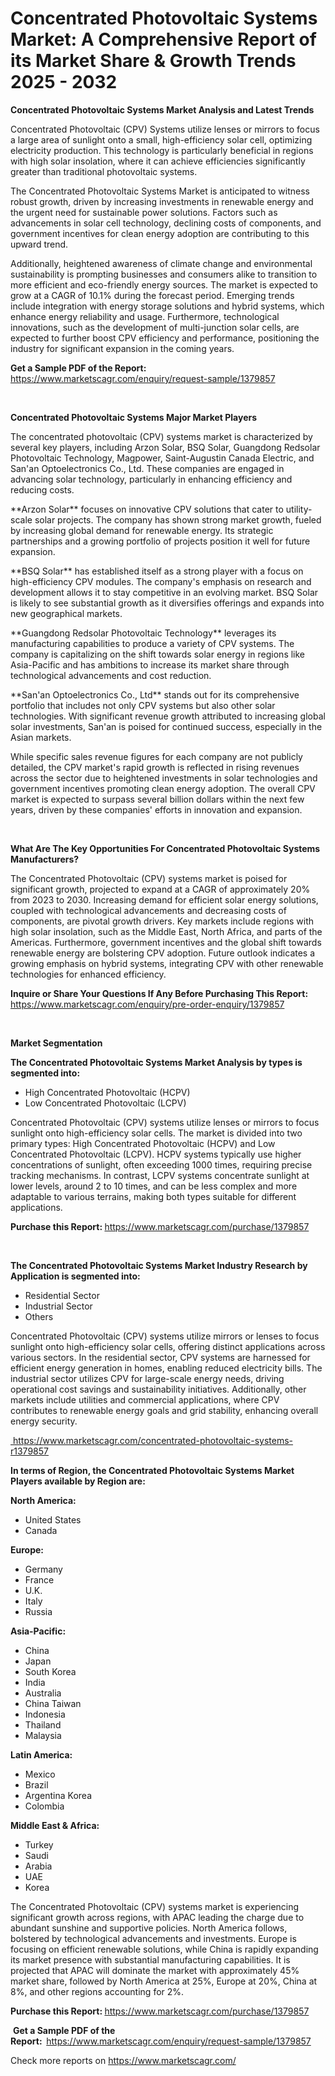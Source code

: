 <p><h1>Concentrated Photovoltaic Systems Market: A Comprehensive Report of its Market Share & Growth Trends 2025 - 2032</h1></p><p><strong>Concentrated Photovoltaic Systems Market Analysis and Latest Trends</strong></p>
<p><p>Concentrated Photovoltaic (CPV) Systems utilize lenses or mirrors to focus a large area of sunlight onto a small, high-efficiency solar cell, optimizing electricity production. This technology is particularly beneficial in regions with high solar insolation, where it can achieve efficiencies significantly greater than traditional photovoltaic systems.</p><p>The Concentrated Photovoltaic Systems Market is anticipated to witness robust growth, driven by increasing investments in renewable energy and the urgent need for sustainable power solutions. Factors such as advancements in solar cell technology, declining costs of components, and government incentives for clean energy adoption are contributing to this upward trend. </p><p>Additionally, heightened awareness of climate change and environmental sustainability is prompting businesses and consumers alike to transition to more efficient and eco-friendly energy sources. The market is expected to grow at a CAGR of 10.1% during the forecast period. Emerging trends include integration with energy storage solutions and hybrid systems, which enhance energy reliability and usage. Furthermore, technological innovations, such as the development of multi-junction solar cells, are expected to further boost CPV efficiency and performance, positioning the industry for significant expansion in the coming years.</p></p>
<p><strong>Get a Sample PDF of the Report:&nbsp;</strong> <a href="https://www.marketscagr.com/enquiry/request-sample/1379857?utm_campaign=2998&utm_medium=2&utm_source=Github&utm_content=ia&utm_term=07042025&utm_id=concentrated-photovoltaic-systems">https://www.marketscagr.com/enquiry/request-sample/1379857</a></p>
<p>&nbsp;</p>
<p><strong>Concentrated Photovoltaic Systems Major Market Players</strong></p>
<p><p>The concentrated photovoltaic (CPV) systems market is characterized by several key players, including Arzon Solar, BSQ Solar, Guangdong Redsolar Photovoltaic Technology, Magpower, Saint-Augustin Canada Electric, and San'an Optoelectronics Co., Ltd. These companies are engaged in advancing solar technology, particularly in enhancing efficiency and reducing costs.</p><p>**Arzon Solar** focuses on innovative CPV solutions that cater to utility-scale solar projects. The company has shown strong market growth, fueled by increasing global demand for renewable energy. Its strategic partnerships and a growing portfolio of projects position it well for future expansion.</p><p>**BSQ Solar** has established itself as a strong player with a focus on high-efficiency CPV modules. The company's emphasis on research and development allows it to stay competitive in an evolving market. BSQ Solar is likely to see substantial growth as it diversifies offerings and expands into new geographical markets.</p><p>**Guangdong Redsolar Photovoltaic Technology** leverages its manufacturing capabilities to produce a variety of CPV systems. The company is capitalizing on the shift towards solar energy in regions like Asia-Pacific and has ambitions to increase its market share through technological advancements and cost reduction.</p><p>**San'an Optoelectronics Co., Ltd** stands out for its comprehensive portfolio that includes not only CPV systems but also other solar technologies. With significant revenue growth attributed to increasing global solar investments, San'an is poised for continued success, especially in the Asian markets.</p><p>While specific sales revenue figures for each company are not publicly detailed, the CPV market's rapid growth is reflected in rising revenues across the sector due to heightened investments in solar technologies and government incentives promoting clean energy adoption. The overall CPV market is expected to surpass several billion dollars within the next few years, driven by these companies' efforts in innovation and expansion.</p></p>
<p>&nbsp;</p>
<p><strong>What Are The Key Opportunities For Concentrated Photovoltaic Systems Manufacturers?</strong></p>
<p><p>The Concentrated Photovoltaic (CPV) systems market is poised for significant growth, projected to expand at a CAGR of approximately 20% from 2023 to 2030. Increasing demand for efficient solar energy solutions, coupled with technological advancements and decreasing costs of components, are pivotal growth drivers. Key markets include regions with high solar insolation, such as the Middle East, North Africa, and parts of the Americas. Furthermore, government incentives and the global shift towards renewable energy are bolstering CPV adoption. Future outlook indicates a growing emphasis on hybrid systems, integrating CPV with other renewable technologies for enhanced efficiency.</p></p>
<p><strong>Inquire or Share Your Questions If Any Before Purchasing This Report:</strong> <a href="https://www.marketscagr.com/enquiry/pre-order-enquiry/1379857?utm_campaign=2998&utm_medium=2&utm_source=Github&utm_content=ia&utm_term=07042025&utm_id=concentrated-photovoltaic-systems">https://www.marketscagr.com/enquiry/pre-order-enquiry/1379857</a></p>
<p>&nbsp;</p>
<p><strong>Market Segmentation</strong></p>
<p><strong>The Concentrated Photovoltaic Systems Market Analysis by types is segmented into:</strong></p>
<p><ul><li>High Concentrated Photovoltaic (HCPV)</li><li>Low Concentrated Photovoltaic (LCPV)</li></ul></p>
<p><p>Concentrated Photovoltaic (CPV) systems utilize lenses or mirrors to focus sunlight onto high-efficiency solar cells. The market is divided into two primary types: High Concentrated Photovoltaic (HCPV) and Low Concentrated Photovoltaic (LCPV). HCPV systems typically use higher concentrations of sunlight, often exceeding 1000 times, requiring precise tracking mechanisms. In contrast, LCPV systems concentrate sunlight at lower levels, around 2 to 10 times, and can be less complex and more adaptable to various terrains, making both types suitable for different applications.</p></p>
<p><strong>Purchase this Report:&nbsp;</strong><a href="https://www.marketscagr.com/purchase/1379857?utm_campaign=2998&utm_medium=2&utm_source=Github&utm_content=ia&utm_term=07042025&utm_id=concentrated-photovoltaic-systems">https://www.marketscagr.com/purchase/1379857</a></p>
<p>&nbsp;</p>
<p><strong>The Concentrated Photovoltaic Systems Market Industry Research by Application is segmented into:</strong></p>
<p><ul><li>Residential Sector</li><li>Industrial Sector</li><li>Others</li></ul></p>
<p><p>Concentrated Photovoltaic (CPV) systems utilize mirrors or lenses to focus sunlight onto high-efficiency solar cells, offering distinct applications across various sectors. In the residential sector, CPV systems are harnessed for efficient energy generation in homes, enabling reduced electricity bills. The industrial sector utilizes CPV for large-scale energy needs, driving operational cost savings and sustainability initiatives. Additionally, other markets include utilities and commercial applications, where CPV contributes to renewable energy goals and grid stability, enhancing overall energy security.</p></p>
<p><a href="https://www.marketscagr.com/concentrated-photovoltaic-systems-r1379857?utm_campaign=2998&utm_medium=2&utm_source=Github&utm_content=ia&utm_term=07042025&utm_id=concentrated-photovoltaic-systems">&nbsp;https://www.marketscagr.com/concentrated-photovoltaic-systems-r1379857</a></p>
<p><strong>In terms of Region, the Concentrated Photovoltaic Systems Market Players available by Region are:</strong></p>
<p>
    <p> <strong> North America: </strong>
        <ul>
            <li>United States</li>
            <li>Canada</li>
        </ul>
        </p> 
    <p> <strong> Europe: </strong>
        <ul>
            <li>Germany</li>
            <li>France</li>
            <li>U.K.</li>
            <li>Italy</li>
            <li>Russia</li>
        </ul>
        </p> 
    <p> <strong> Asia-Pacific: </strong>
        <ul>
            <li>China</li>
            <li>Japan</li>
            <li>South Korea</li>
            <li>India</li>
            <li>Australia</li>
            <li>China Taiwan</li>
            <li>Indonesia</li>
            <li>Thailand</li>
            <li>Malaysia</li>
        </ul>
        </p> 
    <p> <strong> Latin America: </strong>
        <ul>
            <li>Mexico</li>
            <li>Brazil</li>
            <li>Argentina Korea</li>
            <li>Colombia</li>
        </ul>
        </p> 
    <p> <strong> Middle East & Africa: </strong>
        <ul>
            <li>Turkey</li>
            <li>Saudi</li>
            <li>Arabia</li>
            <li>UAE</li>
            <li>Korea</li>
        </ul>
    </p>
    </p>
<p><p>The Concentrated Photovoltaic (CPV) systems market is experiencing significant growth across regions, with APAC leading the charge due to abundant sunshine and supportive policies. North America follows, bolstered by technological advancements and investments. Europe is focusing on efficient renewable solutions, while China is rapidly expanding its market presence with substantial manufacturing capabilities. It is projected that APAC will dominate the market with approximately 45% market share, followed by North America at 25%, Europe at 20%, China at 8%, and other regions accounting for 2%.</p></p>
<p><strong>Purchase this Report: </strong><a href="https://www.marketscagr.com/purchase/1379857?utm_campaign=2998&utm_medium=2&utm_source=Github&utm_content=ia&utm_term=07042025&utm_id=concentrated-photovoltaic-systems">https://www.marketscagr.com/purchase/1379857</a></p>
<p>&nbsp;<strong>Get a Sample PDF of the Report:&nbsp;&nbsp;</strong><a href="https://www.marketscagr.com/enquiry/request-sample/1379857?utm_campaign=2998&utm_medium=2&utm_source=Github&utm_content=ia&utm_term=07042025&utm_id=concentrated-photovoltaic-systems">https://www.marketscagr.com/enquiry/request-sample/1379857</a></p>
<p><strong></strong></p>
<p>Check more reports on <a href="https://www.marketscagr.com/?utm_campaign=2998&utm_medium=2&utm_source=Github&utm_content=ia&utm_term=07042025&utm_id=concentrated-photovoltaic-systems">https://www.marketscagr.com/</a></p>